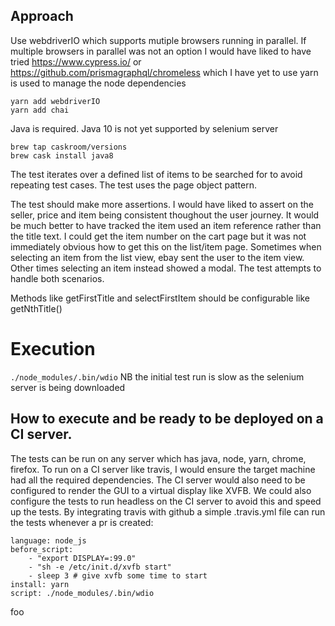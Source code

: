 ## Approach
Use webdriverIO which supports mutiple browsers running in parallel. If multiple browsers in parallel was not an option I would have liked to have tried https://www.cypress.io/ or https://github.com/prismagraphql/chromeless which I have yet to use
yarn is used to manage the node dependencies
```
yarn add webdriverIO
yarn add chai
```

Java is required. Java 10 is not yet supported by selenium server
```
brew tap caskroom/versions
brew cask install java8
```

The test iterates over a defined list of items to be searched for to avoid repeating test cases.
The test uses the page object pattern.

The test should make more assertions. I would have liked to assert on the seller, price and item being consistent thoughout the user journey. It would be much better to have tracked the item used an item reference rather than the title text. I could get the item number on the cart page but it was not immediately obvious how to get this on the list/item page.
Sometimes when selecting an item from the list view, ebay sent the user to the item view. Other times selecting an item instead showed a modal. The test attempts to handle both scenarios.

Methods like getFirstTitle and selectFirstItem should be configurable like getNthTitle()

# Execution
`./node_modules/.bin/wdio`
NB the initial test run is slow as the selenium server is being downloaded

## How to execute and be ready to be deployed on a CI server.
The tests can be run on any server which has java, node, yarn, chrome, firefox.
To run on a CI server like travis, I would ensure the target machine had all the required dependencies.
The CI server would also need to be configured to render the GUI to a virtual display like XVFB. We could also configure the tests to run headless on the CI server to avoid this and speed up the tests.
By integrating travis with github a simple .travis.yml file can run the tests whenever a pr is created:

```
language: node_js
before_script:
    - "export DISPLAY=:99.0"
    - "sh -e /etc/init.d/xvfb start"
    - sleep 3 # give xvfb some time to start
install: yarn
script: ./node_modules/.bin/wdio
```

foo
